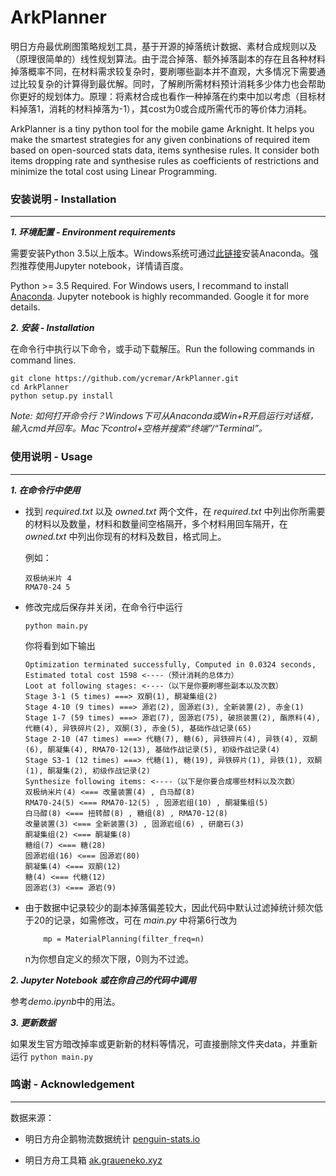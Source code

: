 # ArkPlanner

明日方舟最优刷图策略规划工具，基于开源的掉落统计数据、素材合成规则以及（原理很简单的）线性规划算法。由于混合掉落、额外掉落副本的存在且各种材料掉落概率不同，在材料需求较复杂时，要刷哪些副本并不直观，大多情况下需要通过比较复杂的计算得到最优解。同时，了解刷所需材料预计消耗多少体力也会帮助你更好的规划体力。原理：将素材合成也看作一种掉落在约束中加以考虑（目标材料掉落1，消耗的材料掉落为-1），其cost为0或合成所需代币的等价体力消耗。

ArkPlanner is a tiny python tool for the mobile game Arknight. It helps you make the smartest strategies for any given conbinations of required item based on open-sourced stats data, items synthesise rules. It consider both items dropping rate and synthesise rules as coefficients of restrictions and minimize the total cost using Linear Programming.

### 安装说明 - Installation
----

***1. 环境配置 - Environment requirements***

需要安装Python 3.5以上版本。Windows系统可通过[此链接](https://www.anaconda.com/distribution/)安装Anaconda。强烈推荐使用Jupyter notebook，详情请百度。

Python >= 3.5 Required. For Windows users, I recommand to install [Anaconda](https://www.anaconda.com/distribution/). Jupyter notebook is highly recommanded. Google it for more details.

***2. 安装 - Installation***

在命令行中执行以下命令，或手动下载解压。Run the following commands in command lines.

```
git clone https://github.com/ycremar/ArkPlanner.git
cd ArkPlanner
python setup.py install
```

*Note: 如何打开命令行？Windows下可从Anaconda或Win+R开启运行对话框，输入cmd并回车。Mac下control+空格并搜索“终端”/“Terminal”。*

### 使用说明 - Usage
---

***1. 在命令行中使用***

* 找到 *required.txt* 以及 *owned.txt* 两个文件，在 *required.txt* 中列出你所需要的材料以及数量，材料和数量间空格隔开，多个材料用回车隔开，在 *owned.txt* 中列出你现有的材料及数目，格式同上。

	例如：
	
	```
	双极纳米片 4
	RMA70-24 5
	```

* 修改完成后保存并关闭，在命令行中运行

	```
	python main.py
	```
	你将看到如下输出
	
	```
	Optimization terminated successfully, Computed in 0.0324 seconds,
	Estimated total cost 1598 <----（预计消耗的总体力）
	Loot at following stages: <----（以下是你要刷哪些副本以及次数）
	Stage 3-1 (5 times) ===> 双酮(1), 酮凝集组(2)
	Stage 4-10 (9 times) ===> 源岩(2), 固源岩(3), 全新装置(2), 赤金(1)
	Stage 1-7 (59 times) ===> 源岩(7), 固源岩(75), 破损装置(2), 酯原料(4), 代糖(4), 异铁碎片(2), 双酮(3), 赤金(5), 基础作战记录(65)
	Stage 2-10 (47 times) ===> 代糖(7), 糖(6), 异铁碎片(4), 异铁(4), 双酮(6), 酮凝集(4), RMA70-12(13), 基础作战记录(5), 初级作战记录(4)
	Stage S3-1 (12 times) ===> 代糖(1), 糖(19), 异铁碎片(1), 异铁(1), 双酮(1), 酮凝集(2), 初级作战记录(2)
	Synthesize following items: <----（以下是你要合成哪些材料以及次数）
	双极纳米片(4) <=== 改量装置(4) , 白马醇(8) 
	RMA70-24(5) <=== RMA70-12(5) , 固源岩组(10) , 酮凝集组(5) 
	白马醇(8) <=== 扭转醇(8) , 糖组(8) , RMA70-12(8) 
	改量装置(3) <=== 全新装置(3) , 固源岩组(6) , 研磨石(3) 
	酮凝集组(2) <=== 酮凝集(8) 
	糖组(7) <=== 糖(28) 
	固源岩组(16) <=== 固源岩(80) 
	酮凝集(4) <=== 双酮(12) 
	糖(4) <=== 代糖(12) 
	固源岩(3) <=== 源岩(9)
	```
	
* 由于数据中记录较少的副本掉落偏差较大，因此代码中默认过滤掉统计频次低于20的记录，如需修改，可在 *main.py* 中将第6行改为

	```
	    mp = MaterialPlanning(filter_freq=n)
	```
	
	n为你想自定义的频次下限，0则为不过滤。

	
***2. Jupyter Notebook 或在你自己的代码中调用***

参考*demo.ipynb*中的用法。


***3. 更新数据***

如果发生官方暗改掉率或更新新的材料等情况，可直接删除文件夹data，并重新运行
	```
	python main.py
	```



### 鸣谢 - Acknowledgement
---
数据来源：

- 明日方舟企鹅物流数据统计 [penguin-stats.io](https://penguin-stats.io/)

- 明日方舟工具箱 [ak.graueneko.xyz](https://ak.graueneko.xyz/)
